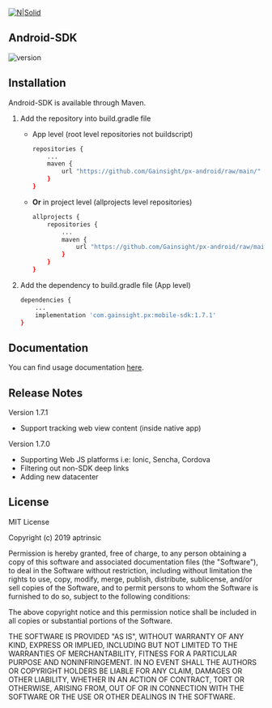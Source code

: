 [![N|Solid](https://app-dev.aptrinsic.com/home/gainsight-px-logo.svg)](https://app.aptrinsic.com)

## Android-SDK

![version](https://img.shields.io/badge/version-1.7.1-green.svg)

## Installation
Android-SDK is available through Maven.

1. Add the repository into build.gradle file
	* App level (root level repositories not buildscript)
		
		```sh
		repositories {
		    ...
		    maven {
		        url "https://github.com/Gainsight/px-android/raw/main/"
		    }
		}
		```
	* **Or** in project level (allprojects level repositories)

		```sh
		allprojects {
		    repositories {
		        ...
		        maven {
			        url "https://github.com/Gainsight/px-android/raw/main/"
			    }
		    }
		}
		```

2. Add the dependency to build.gradle file (App level)

	```sh
	dependencies {
	    ...
	    implementation 'com.gainsight.px:mobile-sdk:1.7.1'
	}
	```
	
## Documentation

You can find usage documentation [here](https://support.gainsight.com/PX/Mobile/Mobile_Platforms).

## Release Notes

Version 1.7.1

* Support tracking web view content (inside native app)

Version 1.7.0

* Supporting Web JS platforms i.e: Ionic, Sencha, Cordova
* Filtering out non-SDK deep links
* Adding new datacenter

## License

MIT License

Copyright (c) 2019 aptrinsic

Permission is hereby granted, free of charge, to any person obtaining a copy
of this software and associated documentation files (the "Software"), to deal
in the Software without restriction, including without limitation the rights
to use, copy, modify, merge, publish, distribute, sublicense, and/or sell
copies of the Software, and to permit persons to whom the Software is
furnished to do so, subject to the following conditions:

The above copyright notice and this permission notice shall be included in all
copies or substantial portions of the Software.

THE SOFTWARE IS PROVIDED "AS IS", WITHOUT WARRANTY OF ANY KIND, EXPRESS OR
IMPLIED, INCLUDING BUT NOT LIMITED TO THE WARRANTIES OF MERCHANTABILITY,
FITNESS FOR A PARTICULAR PURPOSE AND NONINFRINGEMENT. IN NO EVENT SHALL THE
AUTHORS OR COPYRIGHT HOLDERS BE LIABLE FOR ANY CLAIM, DAMAGES OR OTHER
LIABILITY, WHETHER IN AN ACTION OF CONTRACT, TORT OR OTHERWISE, ARISING FROM,
OUT OF OR IN CONNECTION WITH THE SOFTWARE OR THE USE OR OTHER DEALINGS IN THE
SOFTWARE.
